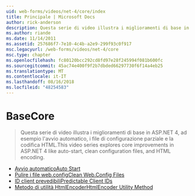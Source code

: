```yaml
---
uid: web-forms/videos/net-4/core/index
title: Principale | Microsoft Docs
author: rick-anderson
description: Questa serie di video illustra i miglioramenti di base in ASP.NET 4, ad esempio l'avvio automatico, i file di configurazione parziale e la codifica HTML.
ms.author: riande
ms.date: 11/14/2011
ms.assetid: 257686f7-7e10-4c4b-a2e9-299f93c0f917
msc.legacyurl: /web-forms/videos/net-4/core
msc.type: chapter
ms.openlocfilehash: fc80120bcc292cd8fd97e28f245994f081b600fc
ms.sourcegitcommit: 45ac74e400f9f2b7dbded66297730f6f14a4eb25
ms.translationtype: MT
ms.contentlocale: it-IT
ms.lasthandoff: 08/16/2018
ms.locfileid: "48254583"
---
```

<a name="core"></a><span data-ttu-id="83b31-103">Base</span><span class="sxs-lookup"><span data-stu-id="83b31-103">Core</span></span>
====================
> <span data-ttu-id="83b31-104">Questa serie di video illustra i miglioramenti di base in ASP.NET 4, ad esempio l'avvio automatico, i file di configurazione parziale e la codifica HTML.</span><span class="sxs-lookup"><span data-stu-id="83b31-104">This video series explores core improvements in ASP.NET 4 like auto-start, clean configuration files, and HTML encoding.</span></span>


- [<span data-ttu-id="83b31-105">Avvio automatico</span><span class="sxs-lookup"><span data-stu-id="83b31-105">Auto Start</span></span>](aspnet-4-quick-hit-auto-start.md)
- [<span data-ttu-id="83b31-106">Pulire i file web.config</span><span class="sxs-lookup"><span data-stu-id="83b31-106">Clean Web.Config Files</span></span>](aspnet-4-quick-hit-clean-webconfig-files.md)
- [<span data-ttu-id="83b31-107">ID client prevedibili</span><span class="sxs-lookup"><span data-stu-id="83b31-107">Predictable Client IDs</span></span>](aspnet-4-quick-hit-predictable-client-ids.md)
- [<span data-ttu-id="83b31-108">Metodo di utilità HtmlEncoder</span><span class="sxs-lookup"><span data-stu-id="83b31-108">HtmlEncoder Utility Method</span></span>](aspnet-4-quick-hit-the-htmlencoder-utility-method.md)
